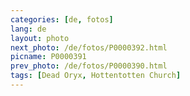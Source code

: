 ```yaml
---
categories: [de, fotos]
lang: de
layout: photo
next_photo: /de/fotos/P0000392.html
picname: P0000391
prev_photo: /de/fotos/P0000390.html
tags: [Dead Oryx, Hottentotten Church]
---
```

